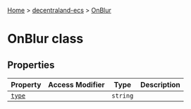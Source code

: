 [Home](./index) &gt; [decentraland-ecs](./decentraland-ecs.md) &gt; [OnBlur](./decentraland-ecs.onblur.md)

# OnBlur class

## Properties

|  Property | Access Modifier | Type | Description |
|  --- | --- | --- | --- |
|  [`type`](./decentraland-ecs.onblur.type.md) |  | `string` |  |

